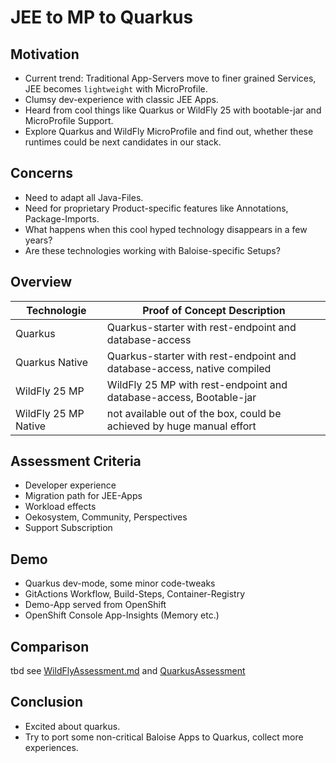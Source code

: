 # JEE to MP to Quarkus

## Motivation

* Current trend: Traditional App-Servers move to finer grained Services, JEE becomes `lightweight` with MicroProfile.
* Clumsy dev-experience with classic JEE Apps.
* Heard from cool things like Quarkus or WildFly 25 with bootable-jar and MicroProfile Support.
* Explore Quarkus and WildFly MicroProfile and find out, whether these runtimes could be next candidates in our stack. 

## Concerns

* Need to adapt all Java-Files.
* Need for proprietary Product-specific features like Annotations, Package-Imports.
* What happens when this cool hyped technology disappears in a few years?
* Are these technologies working with Baloise-specific Setups?

## Overview

| Technologie    | Proof of Concept Description |
| -------------- | -----------------------------|
| Quarkus        | Quarkus-starter with rest-endpoint and database-access |
| Quarkus Native | Quarkus-starter with rest-endpoint and database-access, native compiled |
| WildFly 25 MP  | WildFly 25 MP with rest-endpoint and database-access, Bootable-jar |
| WildFly 25 MP Native  | not available out of the box, could be achieved by huge manual effort |

## Assessment Criteria

- Developer experience
- Migration path for JEE-Apps
- Workload effects
- Oekosystem, Community, Perspectives
- Support Subscription

## Demo

- Quarkus dev-mode, some minor code-tweaks
- GitActions Workflow, Build-Steps, Container-Registry
- Demo-App served from OpenShift
- OpenShift Console App-Insights (Memory etc.)

## Comparison

tbd see [WildFlyAssessment.md](WildFlyAssessment.md) and [QuarkusAssessment](QuarkusAssessment.md)

## Conclusion

* Excited about quarkus.
* Try to port some non-critical Baloise Apps to Quarkus, collect more experiences.
